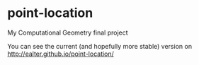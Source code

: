 point-location
==============

My Computational Geometry final project

You can see the current (and hopefully more stable) version on
http://ealter.github.io/point-location/

